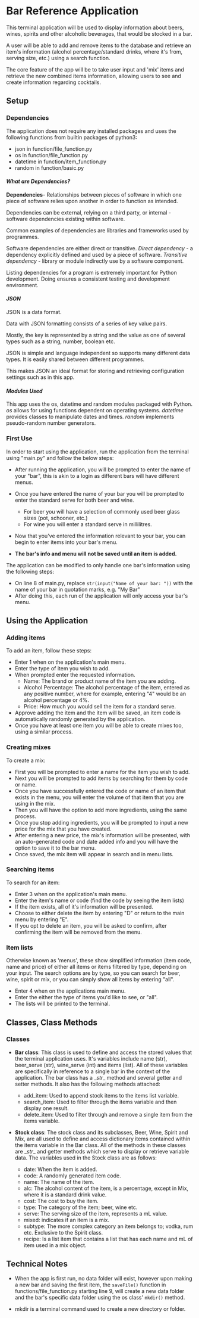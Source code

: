 # Bar Reference Application

This terminal application will be used to display information about beers, wines, spirits and other alcoholic beverages, that would be stocked in a bar.

A user will be able to add and remove items to the database and retrieve an item's information (alcohol percentage/standard drinks, where it's from, serving size, etc.) using a search function.

The core feature of the app will be to take user input and 'mix' items and retrieve the new combined items information, allowing users to see and create information regarding cocktails.

## Setup

### Dependencies
The application does not require any installed packages and uses the following functions from builtin packages of python3:
- json in function/file_function.py
- os in function/file_function.py
- datetime in function/item_function.py
- random in function/basic.py

#### ***What are Dependencies?***  

**Dependencies**- Relationships between pieces of software in which one piece of software relies upon another in order to function as intended. 

Dependencies can be external, relying on a third party, or internal - software dependencies existing within software.

Common examples of dependencies are libraries and frameworks used by programmes. 

Software dependencies are either direct or transitive.
*Direct dependency* - a dependency explicitly defined and used by a piece of software. 
*Transitive dependency* - library or module indirectly use by a software component.

Listing dependencies for a program is extremely important for Python development. 
Doing ensures a consistent testing and development environment.


#### ***JSON***

JSON is a data format.

Data with JSON formatting consists of a series of key value pairs. 

Mostly, the key is represented by a string and the value as one of several types such as a string, number, boolean etc. 

JSON is simple and language independent so supports many different data types.
 It is easily shared between different programmes. 

This makes JSON an ideal format for storing and retrieving configuration settings such as in this app. 

#### ***Modules Used***

This app uses the os, datetime and random modules packaged with Python.
*os* allows for using functions dependent on operating systems.
*datetime* provides classes to manipulate dates and times.
*random* implements pseudo-random number generators. 


### First Use

In order to start using the application, run the application from the terminal using "main.py" and follow the below steps:
- After running the application, you will be prompted to enter the name of your "bar", this is akin to a login as different bars will have different menus.
- Once you have entered the name of your bar you will be prompted to enter the standard serve for both beer and wine.
    - For beer you will have a selection of commonly used beer glass sizes (pot, schooner, etc.)
    - For wine you will enter a standard serve in millilitres.
- Now that you've entered the information relevant to your bar, you can begin to enter items into your bar's menu.

- **The bar's info and menu will not be saved until an item is added.**

The application can be modified to only handle one bar's information using the following steps:
- On line 8 of main.py, replace ```str(input("Name of your bar: "))``` with the name of your bar in quotation marks, e.g. "My Bar"
- After doing this, each run of the application will only access your bar's menu.

## Using the Application

### Adding items
To add an item, follow these steps:
- Enter 1 when on the application's main menu.
- Enter the type of item you wish to add.
- When prompted enter the requested information.
    - Name: The brand or product name of the item you are adding.
    - Alcohol Percentage: The alcohol percentage of the item, entered as any positive number, where for example, entering "4" would be an alcohol percentage or 4%.
    - Price: How much you would sell the item for a standard serve.
- Approve adding the item and the item will be saved, an item code is automatically randomly generated by the application.
- Once you have at least one item you will be able to create mixes too, using a similar process.

### Creating mixes
To create a mix:
- First you will be prompted to enter a name for the item you wish to add.
- Next you will be prompted to add items by searching for them by code or name.
- Once you have successfully entered the code or name of an item that exists in the menu, you will enter the volume of that item that you are using in the mix.
- Then you will have the option to add more ingredients, using the same process.
- Once you stop adding ingredients, you will be prompted to input a new price for the mix that you have created.
- After entering a new price, the mix's information will be presented, with an auto-generated code and date added info and you will have the option to save it to the bar menu.
- Once saved, the mix item will appear in search and in menu lists.

### Searching items
To search for an item:
- Enter 3 when on the application's main menu.
- Enter the item's name or code (find the code by seeing the item lists)
- If the item exists, all of it's information will be presented.
- Choose to either delete the item by entering "D" or return to the main menu by entering "E".
- If you opt to delete an item, you will be asked to confirm, after confirming the item will be removed from the menu.

### Item lists
Otherwise known as 'menus', these show simplified information (item code, name and price) of either all items or items filtered by type, depending on your input.
The search options are by type, so you can search for beer, wine, spirit or mix, or you can simply show all items by entering "all".
- Enter 4 when on the applications main menu.
- Enter the either the type of items you'd like to see, or "all".
- The lists will be printed to the terminal.

## Classes, Class Methods
### Classes
- **Bar class**: This class is used to define and access the stored values that the terminal application uses. It's variables include name (str), beer_serve (str), wine_serve (int) and items (list). All of these variables are specifically in reference to a single bar in the context of the application. The bar class has a \__str__ method and several getter and setter methods. It also has the following methods attached:
    - add_item: Used to append stock items to the items list variable.
    - search_item: Used to filter through the items variable and then display one result.
    - delete_item: Used to filter through and remove a single item from the items variable.

- **Stock class**: The stock class and its subclasses, Beer, Wine, Spirit and Mix, are all used to define and access dictionary items contained within the items variable in the Bar class. All of the methods in these classes are \__str__ and getter methods which serve to display or retrieve variable data. The variables used in the Stock class are as follows:
    - date: When the item is added.
    - code: A randomly generated item code.
    - name: The name of the item.
    - alc: The alcohol content of the item, is a percentage, except in Mix, where it is a standard drink value.
    - cost: The cost to buy the item.
    - type: The category of the item; beer, wine etc.
    - serve: The serving size of the item, represents a mL value.
    - mixed: indicates if an item is a mix.
    - subtype: The more complex category an item belongs to; vodka, rum etc. Exclusive to the Spirit class.
    - recipe: Is a list item that contains a list that has each name and mL of item used in a mix object.

## Technical Notes
- When the app is first run, no data folder will exist, however upon making a new bar and saving the first item, the ```saveFile()``` function in functions/file_function.py starting line 9, will create a new data folder and the bar's specific data folder using the os class' ```mkdir()``` method.

- mkdir is a terminal command used to create a new directory or folder. 